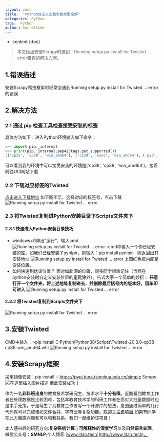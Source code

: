 ```yaml
---
layout: post
title:  "Python自定义函数参数类型全解"
categories: Python
tags:  Python
author: GarrettLee
---
```


* content
{:toc}

> 本文给出安装Scrapy时遇到：Running setup.py install for Twisted ... error错误的解决方案。

## 1.错误描述
安装Scrapy爬虫框架时经常会遇到Running setup.py install for Twisted ... error的错误
## 2.解决方法
### 2.1 通过 pip 检查工具检查接受安装的标签
具体方法如下：进入Python环境输入如下命令：
```python
>>> import pip._internal
>>> print(pip._internal.pep425tags.get_supported())
[('cp38', 'cp38', 'win_amd64'), ('cp38', 'none', 'win_amd64'), ('py3', 'none', 'win_amd64'), ('cp38', 'none', 'any'), ('cp3', 'none', 'any'), ('py38', 'none', 'any'), ('py3', 'none', 'any'), ('py37', 'none', 'any'), ('py36', 'none', 'any'), ('py35', 'none', 'any'), ('py34', 'none', 'any'), ('py33', 'none', 'any'), ('py32', 'none', 'any'), ('py31', 'none', 'any'), ('py30', 'none', 'any')]
```
可以看到我的环境中可以接受安装的环境是('cp38', 'cp38', 'win_amd64')，接着前往UCI网站下载
### 2.2 下载对应标签的Twisted
[点击进入下载地址](https://www.lfd.uci.edu/~gohlke/pythonlibs/#twisted)
如下图所示，选择对应的标签号，点击下载
![Running setup.py install for Twisted ... error ](https://imgconvert.csdnimg.cn/aHR0cDovL2kyLnRpaW1nLmNvbS83MTIwNzEvMWM4MjBkNDEyN2ZiOGY0Mi5wbmc?x-oss-process=image/format,png)
### 2.3 将Twisted复制进Python安装目录下Scripts文件夹下
#### 2.3.1 快速进入Python安装目录技巧
- windows+R弹出“运行”，输入cmd.
![Running setup.py install for Twisted ... error ](https://img-blog.csdnimg.cn/20200324160622184.png?x-oss-process=image/watermark,type_ZmFuZ3poZW5naGVpdGk,shadow_10,text_aHR0cHM6Ly9ibG9nLmNzZG4ubmV0L3FxXzMyODYzNTQ5,size_16,color_FFFFFF,t_70)
-cmd中输入一个你已经安装的库，如我们已经安装了pynlpir，则输入：pip install pynlpir，则返回出其安装地址
![Running setup.py install for Twisted ... error ](https://img-blog.csdnimg.cn/20200324160809737.png?x-oss-process=image/watermark,type_ZmFuZ3poZW5naGVpdGk,shadow_10,text_aHR0cHM6Ly9ibG9nLmNzZG4ubmV0L3FxXzMyODYzNTQ5,size_16,color_FFFFFF,t_70)
上图红色框内即是安装位置。
- 如何快速到达该位置？
面对如此深的位置，很多同学很难记住（当然在python安装时自定义安装位置的童靴除外）。告诉大家一个简单的妙招：
**任意打开一个文件夹，将上述地址复制进去，并删除最后括号内的版本好，回车即可进入**
![Running setup.py install for Twisted ... error ](https://img-blog.csdnimg.cn/20200324162346831.png?x-oss-process=image/watermark,type_ZmFuZ3poZW5naGVpdGk,shadow_10,text_aHR0cHM6Ly9ibG9nLmNzZG4ubmV0L3FxXzMyODYzNTQ5,size_16,color_FFFFFF,t_70)
#### 2.3.2 将Twisted复制到Scripts文件夹下
![Running setup.py install for Twisted ... error](https://img-blog.csdnimg.cn/20200401095337416.png?x-oss-process=image/watermark,type_ZmFuZ3poZW5naGVpdGk,shadow_10,text_aHR0cHM6Ly9ibG9nLmNzZG4ubmV0L3FxXzMyODYzNTQ5,size_16,color_FFFFFF,t_70)
## 3.安装Twisted
CMD中输入：>pip install C:Python\Python38\Scripts\Twisted-20.3.0-cp38-cp38-win_amd64.whl
![Running setup.py install for Twisted ... error](https://img-blog.csdnimg.cn/20200401095625718.png?x-oss-process=image/watermark,type_ZmFuZ3poZW5naGVpdGk,shadow_10,text_aHR0cHM6Ly9ibG9nLmNzZG4ubmV0L3FxXzMyODYzNTQ5,size_16,color_FFFFFF,t_70)
## 4.安装Scrapy框架
采用镜像安装：pip install -i https://pypi.tuna.tsinghua.edu.cn/simple Scrapy
![在这里插入图片描述](https://img-blog.csdnimg.cn/20200401100216734.png?x-oss-process=image/watermark,type_ZmFuZ3poZW5naGVpdGk,shadow_10,text_aHR0cHM6Ly9ibG9nLmNzZG4ubmV0L3FxXzMyODYzNTQ5,size_16,color_FFFFFF,t_70)
至此安装成功！

作为一名**非科班出身**的教育技术学研究生，技术水平**十分有限**。近期看到教育工作者在处理数据是比较困难，包括本教育技术学的科研工作者在面对大批量数据时也是束手无策，于是萌生了为教育工作者写一个开源库的想法，意图通过简单的几行代码就可以完成诸如文件合并、字符云等复杂功能。[欢迎关注该项目](https://github.com/GarrettLee-CN/Open-Source-Program-for-Educational-Technology),如果有同学在此方面感兴趣和可以和我联系，我们一起维护该项目！

本人感兴趣的研究方向:**复杂系统计算**与**可解释性的深度学习**以及**自然语言处理**。微信公众号：**SMNLP**;个人博客:[www.litan.tech](http://www.litan.tech)。